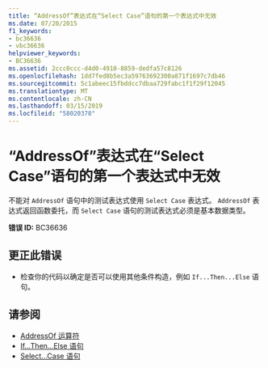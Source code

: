 ```yaml
---
title: “AddressOf”表达式在“Select Case”语句的第一个表达式中无效
ms.date: 07/20/2015
f1_keywords:
- bc36636
- vbc36636
helpviewer_keywords:
- BC36636
ms.assetid: 2ccc0ccc-d4d0-4910-8859-dedfa57c8126
ms.openlocfilehash: 1dd7fed8b5ec3a59763692300a871f1697c7db46
ms.sourcegitcommit: 5c1abeec15fbddcc7dbaa729fabc1f1f29f12045
ms.translationtype: MT
ms.contentlocale: zh-CN
ms.lasthandoff: 03/15/2019
ms.locfileid: "58020378"
---
```

# <a name="addressof-expressions-are-not-valid-in-the-first-expression-of-a-select-case-statement"></a>“AddressOf”表达式在“Select Case”语句的第一个表达式中无效
不能对 `AddressOf` 语句中的测试表达式使用 `Select Case` 表达式。 `AddressOf` 表达式返回函数委托，而 `Select Case` 语句的测试表达式必须是基本数据类型。  
  
 **错误 ID:** BC36636  
  
## <a name="to-correct-this-error"></a>更正此错误  
  
-   检查你的代码以确定是否可以使用其他条件构造，例如 `If...Then...Else` 语句。  
  
## <a name="see-also"></a>请参阅

- [AddressOf 运算符](../../visual-basic/language-reference/operators/addressof-operator.md)
- [If...Then...Else 语句](../../visual-basic/language-reference/statements/if-then-else-statement.md)
- [Select...Case 语句](../../visual-basic/language-reference/statements/select-case-statement.md)
